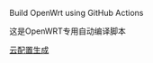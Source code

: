 Build OpenWrt using GitHub Actions

这是OpenWRT专用自动编译脚本

[云配置生成](https://hackyes.github.io/openwrt-menuconfig/index.html)